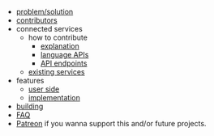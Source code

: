 * [problem/solution](docs/idea.md)
* [contributors](docs/contributors.md)
* connected services
  * how to contribute
    * [explanation](docs/connected_services/how_to/explanation.md)
  	* [language APIs](docs/connected_services/how_to/APIs.md)
  	* [API endpoints](docs/connected_services/how_to/endpoints.md) 
  * [existing services](docs/connected_services/existing_services.md)
* features
  * [user side](docs/features/user_side.md)
  * [implementation](docs/features/implementation.md)
* [building](docs/building.md)
* [FAQ](docs/FAQ.md)
* [Patreon](https://www.patreon.com/twoxx) if you wanna support this and/or future projects.